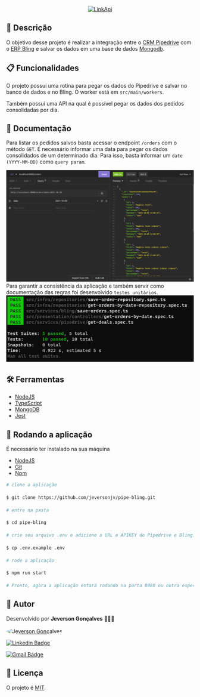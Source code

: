 <p align="center">
  <a href="https://www.linkapi.solutions" target="blank"><img src="https://www.filepicker.io/api/file/57XgNv1URwmpHlaM1HqR" width="320" alt="LinkApi" /></a>
</p>

[circleci-image]: https://img.shields.io/circleci/build/github/nestjs/nest/master?token=abc123def456

## 📃 Descrição
O objetivo desse projeto é realizar a integração entre o 
[CRM Pipedrive](https://www.pipedrive.com/pt/) com o [ERP Bling](https://www.bling.com.br/) e salvar os dados em uma base de dados [Mongodb](https://www.mongodb.com/).

## 📋 Funcionalidades
O projeto possui uma rotina para pegar os dados do Pipedrive e salvar no banco de dados e no Bling. O worker está em <code>src/main/workers</code>.

Também possui uma API na qual é possível pegar os dados dos pedidos consolidadas por dia.

## 📖 Documentação
Para listar os pedidos salvos basta acessar o endpoint <code>/orders</code> com o método <code>GET</code>. É necessário informar uma data para pegar os dados consolidados de um determinado dia. Para isso, basta informar um <code>date (YYYY-MM-DD)</code> como <code>query param</code>.

<img src="images/endpoint.png" alt="LinkApi" />
<br>
Para garantir a consistência da aplicação e também servir como documentação das regras foi desenvolvido <code>testes unitários</code>.
<img src="images/testes.png" alt="Testes" />

## 🛠 Ferramentas

- [NodeJS](https://nodejs.org/en/)
- [TypeScript](https://www.typescriptlang.org/)
- [MongoDB](https://www.mongodb.com/)
- [Jest](https://jestjs.io/pt-BR/)

## 🚀 Rodando a aplicação

É necessário ter instalado na sua máquina

- [NodeJS](https://nodejs.org/en/)
- [Git](https://git-scm.com/)
- [Npm](https://www.npmjs.com/)

```bash
# clone a aplicação

$ git clone https://github.com/jeversonjv/pipe-bling.git

# entre na pasta

$ cd pipe-bling

# crie seu arquivo .env e adicione a URL e APIKEY do Pipedrive e Bling. Também adicione a URL do Mongodb.

$ cp .env.example .env

# rode a aplicação

$ npm run start

# Pronto, agora a aplicação estará rodando na porta 8080 ou outra especificada
```

## 👦 Autor

Desenvolvido por <b>Jeverson Gonçalves</b> 👊😎👊 <br /><br />
<a href="https://github.com/jeversonjv">
 <img src="https://avatars.githubusercontent.com/u/46850397?v=4" width="80px;" alt="Jeverson Gonçalves" style="border-radius:50%"/>
</a>

[![Linkedin Badge](https://img.shields.io/badge/-Jeverson-blue?style=flat-square&logo=Linkedin&logoColor=white&link=https://www.linkedin.com/in/jeverson-gon%C3%A7alves-6612a214b/)](https://www.linkedin.com/in/jeverson-gon%C3%A7alves-6612a214b/)

[![Gmail Badge](https://img.shields.io/badge/-jeversontp@gmail.com-c14438?style=flat-square&logo=Gmail&logoColor=white&link=mailto:jeversontp@gmail.com)](mailto:jeversontp@gmail.com)

## 📑 Licença

O projeto é [MIT](https://github.com/jeversonjv/pipe-bling/blob/master/LICENSE).
